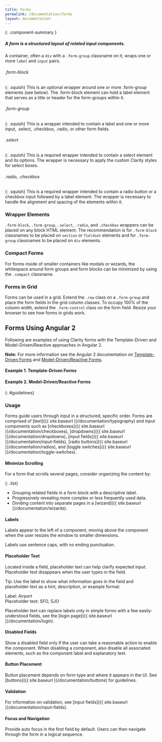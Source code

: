 ```yaml
---
title: Forms
permalink: /documentation/forms
layout: documentation
---
```


{: .component-summary }
##### A form is a structured layout of related input components.

A container, often a <code class="clr-code">div</code> with a <code class="clr-code">.form-group</code> classname on it, wraps one or more <code class="clr-code">label</code> and <code class="clr-code">input</code> pairs.

###### .form-block

{: .squish}
This is an optional wrapper around one or more .form-group elements (see below). The .form-block element can hold a label element that serves as a title or header for the form-groups within it.

###### .form-group

{: .squish}
This is a wrapper intended to contain a label and one or more input, .select, .checkbox, .radio, or other form fields.

###### .select

{: .squish}
This is a required wrapper intended to contain a select element and its options. The wrapper is necessary to apply the custom Clarity styles for select boxes.

###### .radio, .checkbox

{: .squish}
This is a required wrapper intended to contain a radio button or a checkbox input followed by a label element. The wrapper is necessary to handle the alignment and spacing of the elements within it.

### Wrapper Elements

<code class="clr-code">.form-block</code>, <code class="clr-code">.form-group</code>, <code class="clr-code">.select</code>, <code class="clr-code">.radio</code>, and <code class="clr-code">.checkbox</code> wrappers can be placed on any block HTML element. The recommendation is for <code class="clr-code">.form-block</code> classnames to be placed on <code class="clr-code">section</code> or <code class="clr-code">fieldset</code> elements and for <code class="clr-code">.form-group</code> classnames to be placed on <code class="clr-code">div</code> elements.

<clr-forms-demo-fields></clr-forms-demo-fields>

### Compact Forms

For forms inside of smaller containers like modals or wizards, the whitespace around form groups and form blocks can be minimized by using the <code>.compact</code> classname.

<clr-forms-compact-demo></clr-forms-compact-demo>

### Forms in Grid

Forms can be used in a grid. Extend the <code class="clr-code">.row</code> class on a <code class="clr-code">.form-group</code>
and place the form fields in the grid column classes. To occupy 100% of the column width, extend the <code class="clr-code">.form-control</code> class on the form field. Resize your browser to see how forms in grids work.

<clr-forms-demo-grid></clr-forms-demo-grid>

## Forms Using Angular 2

Following are examples of using Clarity forms with the
Template-Driven and Model-Driven/Reactive approaches in Angular 2.

**Note:** For more information see the Angular 2 documentation on
[Template-Driven Forms](https://angular.io/docs/ts/latest/guide/forms.html)
and [Model-Driven/Reactive Forms](https://angular.io/docs/ts/latest/cookbook/dynamic-form.html).

#### Example 1. Template-Driven Forms
<clr-template-driven-forms-demo></clr-template-driven-forms-demo>

#### Example 2. Model-Driven/Reactive Forms
<clr-reactive-forms-demo></clr-reactive-forms-demo>

{: #guidelines}
### Usage

Forms guide users through input in a structured, specific order.  Forms are comprised of [text]({{ site.baseurl }}/documentation/typography) and input components such as [checkboxes]({{ site.baseurl }}/documentation/checkboxes), [dropdowns]({{ site.baseurl }}/documentation/dropdowns), [input fields]({{ site.baseurl }}/documentation/input-fields), [radio buttons]({{ site.baseurl }}/documentation/radios), and [toggle switches]({{ site.baseurl }}/documentation/toggle-switches).

#### Minimize Scrolling

For a form that scrolls several pages, consider organizing the content by:

{: .list}
- Grouping related fields in a form block with a descriptive label.
- Progressively revealing more complex or less frequently used data.
- Dividing content into separate pages in a [wizard]({{ site.baseurl }}/documentation/wizards).

#### Labels

Labels appear to the left of a component, moving above the component when the user resizes the window to smaller dimensions.

Labels use sentence caps, with no ending punctuation.

#### Placeholder Text

Located inside a field, placeholder text can help clarify expected input.  Placeholder text disappears when the user types in the field.

Tip: Use the label to show what information goes in the field and placeholder text as a hint, description, or example format:

Label: Airport
<br>
Placeholder text:  SFO, SJO

Placeholder text can replace labels only in simple forms with a few easily-understood fields, see the [login page]({{ site.baseurl }}/documentation/login).

#### Disabled Fields

Show a disabled field only if the user can take a reasonable action to enable the component.  When disabling a component, also disable all associated elements, such as the component label and explanatory text.

#### Button Placement

Button placement depends on form type and where it appears in the UI.  See [buttons]({{ site.baseurl }}/documentation/buttons) for guidelines.

#### Validation

For information on validation, see [input fields]({{ site.baseurl }}/documentation/input-fields).

#### Focus and Navigation

Provide auto focus in the first field by default.  Users can then navigate through the form in a logical sequence.
